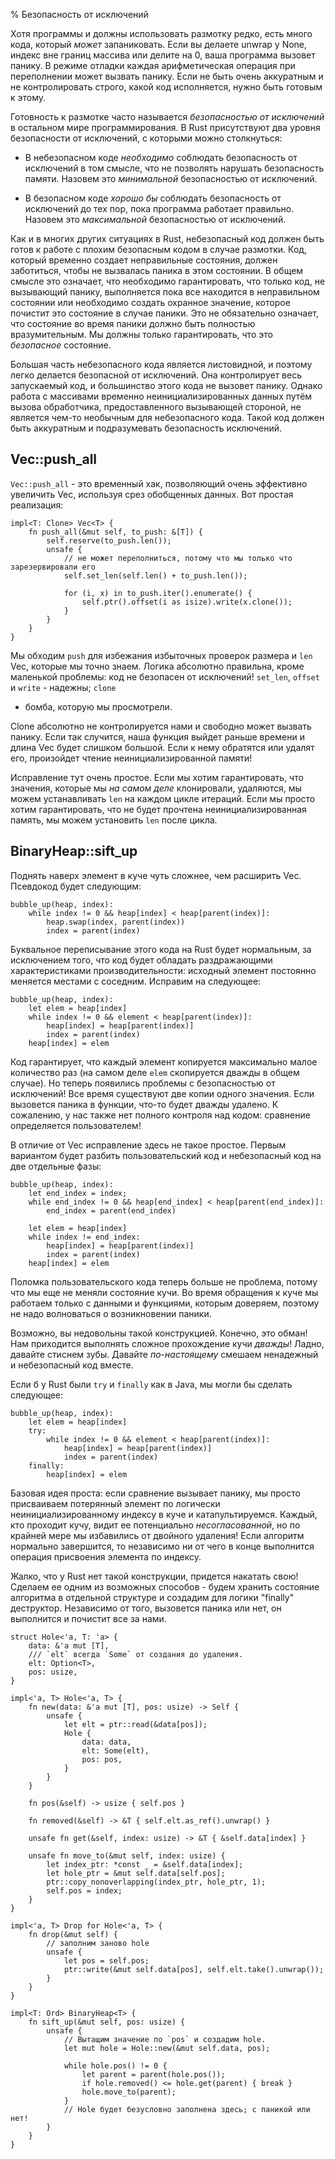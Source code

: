 % Безопасность от исключений

Хотя программы и должны использовать размотку редко, есть много кода, который
*может* запаниковать. Если вы делаете unwrap у None, индекс вне границ массива
или делите на 0, ваша программа вызовет панику. В режиме отладки каждая
арифметическая операция при переполнении может вызвать панику. Если не быть
очень аккуратным и не контролировать строго, какой код исполняется, нужно
быть готовым к этому.

Готовность к размотке часто называется *безопасностью от исключений* в остальном 
мире программирования. В Rust присутствуют два уровня безопасности от
исключений, с которыми можно столкнуться:

* В небезопасном коде *необходимо* соблюдать безопасность от исключений в том смысле, 
что не позволять нарушать безопасность памяти. Назовем это *минимальной* безопасностью 
от исключений.

* В безопасном коде *хорошо бы* соблюдать безопасность от исключений до тех пор, пока 
программа работает правильно. Назовем это *максимальной* безопасностью от исключений.

Как и в многих других ситуациях в Rust, небезопасный код должен быть готов к 
работе с плохим безопасным кодом в случае размотки. Код, который временно создает 
неправильные состояния, должен заботиться, чтобы не вызвалась паника в этом состоянии. 
В общем смысле это означает, что необходимо гарантировать, что только код, не вызывающий панику, 
выполняется пока все находится в неправильном состоянии или необходимо создать охранное 
значение, которое почистит это состояние в случае паники. Это не обязательно означает, что
состояние во время паники должно быть полностью вразумительным. Мы должны только
гарантировать, что это *безопасное* состояние.

Большая часть небезопасного кода является листовидной, и поэтому легко делается
безопасной от исключений. Она контролирует весь запускаемый код, и большинство
этого кода не вызовет панику. Однако работа с массивами временно неинициализированных 
данных путём вызова обработчика, предоставленного вызывающей стороной, не является 
чем-то необычным для небезопасного кода. Такой код должен быть аккуратным и подразумевать 
безопасность исключений.





## Vec::push_all

`Vec::push_all` - это временный хак, позволяющий очень эффективно увеличить Vec,
используя срез обобщенных данных. Вот простая реализация:

```rust,ignore
impl<T: Clone> Vec<T> {
    fn push_all(&mut self, to_push: &[T]) {
        self.reserve(to_push.len());
        unsafe {
            // не может переполниться, потому что мы только что зарезервировали его
            self.set_len(self.len() + to_push.len());

            for (i, x) in to_push.iter().enumerate() {
                self.ptr().offset(i as isize).write(x.clone());
            }
        }
    }
}
```

Мы обходим `push` для избежания избыточных проверок размера и `len` Vec, которые
мы точно знаем. Логика абсолютно правильна, кроме маленькой проблемы: код не
безопасен от исключений! `set_len`, `offset` и `write` - надежны; `clone`
- бомба, которую мы просмотрели.

Clone абсолютно не контролируется нами и свободно может вызвать панику. Если так
случится, наша функция выйдет раньше времени и длина Vec будет слишком большой.
Если к нему обратятся или удалят его, произойдет чтение неинициализированной 
памяти!

Исправление тут очень простое. Если мы хотим гарантировать, что значения,
которые мы *на самом деле* клонировали, удаляются, мы можем устанавливать `len`
на каждом цикле итераций. Если мы просто хотим гарантировать, что не будет
прочтена неинициализированная память, мы можем установить `len` после цикла.





## BinaryHeap::sift_up

Поднять наверх элемент в куче чуть сложнее, чем расширить Vec. Псевдокод
будет следующим:

```text
bubble_up(heap, index):
    while index != 0 && heap[index] < heap[parent(index)]:
        heap.swap(index, parent(index))
        index = parent(index)

```

Буквальное переписывание этого кода на Rust будет нормальным, за 
исключением того, что код будет обладать раздражающими характеристиками 
производительности: исходный элемент постоянно меняется местами с соседним. 
Исправим на следующее:

```text
bubble_up(heap, index):
    let elem = heap[index]
    while index != 0 && element < heap[parent(index)]:
        heap[index] = heap[parent(index)]
        index = parent(index)
    heap[index] = elem
```

Код гарантирует, что каждый элемент копируется максимально малое количество раз
(на самом деле `elem` скопируется дважды в общем случае). Но теперь появились 
проблемы с безопасностью от исключений! Все время существуют две
копии одного значения. Если вызовется паника в функции, что-то будет дважды
удалено. К сожалению, у нас также нет полного контроля над кодом: сравнение
определяется пользователем!

В отличие от Vec исправление здесь не такое простое. Первым вариантом будет
разбить пользовательский код и небезопасный код на две отдельные фазы:

```text
bubble_up(heap, index):
    let end_index = index;
    while end_index != 0 && heap[end_index] < heap[parent(end_index)]:
        end_index = parent(end_index)

    let elem = heap[index]
    while index != end_index:
        heap[index] = heap[parent(index)]
        index = parent(index)
    heap[index] = elem
```

Поломка пользовательского кода теперь больше не проблема, потому что мы еще не
меняли состояние кучи. Во время обращения к куче мы работаем только с
данными и функциями, которым доверяем, поэтому не надо волноваться о 
возникновении паники.

Возможно, вы недовольны такой конструкцией. Конечно, это обман! Нам приходится
выполнять сложное прохождение кучи *дважды*! Ладно, давайте стиснем зубы.
Давайте *по-настоящему* смешаем ненадежный и небезопасный код вместе.

Если б у Rust были `try` и `finally` как в Java, мы могли бы сделать следующее:

```text
bubble_up(heap, index):
    let elem = heap[index]
    try:
        while index != 0 && element < heap[parent(index)]:
            heap[index] = heap[parent(index)]
            index = parent(index)
    finally:
        heap[index] = elem
```

Базовая идея проста: если сравнение вызывает панику, мы просто присваиваем
потерянный элемент по логически неинициализированному индексу в куче и
катапультируемся. Каждый, кто проходит кучу, видит ее потенциально
*несогласованной*, но по крайней мере мы избавились от двойного удаления! Если
алгоритм нормально завершится, то независимо ни от чего в конце выполнится 
операция присвоения элемента по индексу.

Жалко, что у Rust нет такой конструкции, придется накатать свою!
Сделаем ее одним из возможных способов - будем хранить состояние алгоритма 
в отдельной структуре и создадим для логики "finally" деструктор. Независимо от того,
вызовется паника или нет, он выполнится и почистит все за нами.

```rust,ignore
struct Hole<'a, T: 'a> {
    data: &'a mut [T],
    /// `elt` всегда `Some` от создания до удаления.
    elt: Option<T>,
    pos: usize,
}

impl<'a, T> Hole<'a, T> {
    fn new(data: &'a mut [T], pos: usize) -> Self {
        unsafe {
            let elt = ptr::read(&data[pos]);
            Hole {
                data: data,
                elt: Some(elt),
                pos: pos,
            }
        }
    }

    fn pos(&self) -> usize { self.pos }

    fn removed(&self) -> &T { self.elt.as_ref().unwrap() }

    unsafe fn get(&self, index: usize) -> &T { &self.data[index] }

    unsafe fn move_to(&mut self, index: usize) {
        let index_ptr: *const _ = &self.data[index];
        let hole_ptr = &mut self.data[self.pos];
        ptr::copy_nonoverlapping(index_ptr, hole_ptr, 1);
        self.pos = index;
    }
}

impl<'a, T> Drop for Hole<'a, T> {
    fn drop(&mut self) {
        // заполним заново hole 
        unsafe {
            let pos = self.pos;
            ptr::write(&mut self.data[pos], self.elt.take().unwrap());
        }
    }
}

impl<T: Ord> BinaryHeap<T> {
    fn sift_up(&mut self, pos: usize) {
        unsafe {
            // Вытащим значение по `pos` и создадим hole.
            let mut hole = Hole::new(&mut self.data, pos);

            while hole.pos() != 0 {
                let parent = parent(hole.pos());
                if hole.removed() <= hole.get(parent) { break }
                hole.move_to(parent);
            }
            // Hole будет безусловно заполнена здесь; с паникой или нет!
        }
    }
}
```
